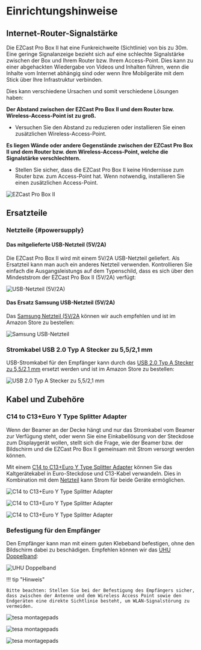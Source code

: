 # Einrichtungshinweise

## Internet-Router-Signalstärke

Die EZCast Pro Box II hat eine Funkreichweite (Sichtlinie) von bis zu 30m. Eine geringe Signalanzeige bezieht sich auf eine schlechte Signalstärke zwischen der Box und Ihrem Router bzw. Ihrem Access-Point. Dies kann zu einer abgehackten Wiedergabe von Videos und Inhalten führen, wenn die Inhalte vom Internet abhängig sind oder wenn Ihre Mobilgeräte mit dem Stick über Ihre Infrastruktur verbinden.

Dies kann verschiedene Ursachen und somit verschiedene Lösungen haben:

**Der Abstand zwischen der EZCast Pro Box II und dem Router bzw. Wireless-Access-Point ist zu groß.**
* Versuchen Sie den Abstand zu reduzieren oder installieren Sie einen zusätzlichen Wireless-Access-Point.

**Es liegen Wände oder andere Gegenstände zwischen der EZCast Pro Box II und dem Router bzw. dem Wireless-Access-Point, welche die Signalstärke verschlechtern.**
* Stellen Sie sicher, dass die EZCast Pro Box II keine Hindernisse zum Router bzw. zum Access-Point hat. Wenn notwendig, installieren Sie einen zusätzlichen Access-Point.

![EZCast Pro Box II](/assets/img/ProII.Poor.Internet.Signal.jpg)

## Ersatzteile

### Netzteile {#powersupply}

#### Das mitgelieferte USB-Netzteil (5V/2A)

Die EZCast Pro Box II wird mit einem 5V/2A USB-Netzteil geliefert. Als Ersatzteil kann man auch ein anderes Netzteil verwenden. Kontrollieren Sie einfach die Ausgangsleistungs auf dem Typenschild, dass es sich über den Mindeststrom der EZCast Pro Box II (5V/2A) verfügt:

![USB-Netzteil (5V/2A)](/assets/img/QuattroPod.USBCharger.png)

#### Das Ersatz Samsung USB-Netzteil (5V/2A)

Das [Samsung Netzteil (5V/2A](https://www.amazon.de/USB-Netz-Ladeger%C3%A4t-Adapter-SAMSUNG-ETAU90EWE-Wei%C3%9F/dp/B00D2D9LF2/ref=sr_1_64?s=ce-de&ie=UTF8&qid=1531483723&sr=1-64&keywords=USB+charger) können wir auch empfehlen und ist im Amazon Store zu bestellen:

![Samsung USB-Netzteil](/assets/img/Samsung.USB-Netzteil.jpg)

### Stromkabel USB 2.0 Typ A Stecker zu 5,5/2,1 mm 

USB-Stromkabel für den Empfänger kann durch das [USB 2.0 Typ A Stecker zu 5,5/2,1 mm](https://www.amazon.de/dp/B00M552AE2/ref=psdc_1626220031_t2_B00JA8U7Y2?language=en_GB&th=1) ersetzt werden und ist im Amazon Store zu bestellen:

![USB 2.0 Typ A Stecker zu 5,5/2,1 mm](/assets/img/USB-2.0-TypA-Stecker-to-5.5-2.1mm.jpg)

## Kabel und Zubehöre

### C14 to C13+Euro Y Type Splitter Adapter

Wenn der Beamer an der Decke hängt und nur das Stromkabel vom Beamer zur Verfügung steht, oder wenn Sie eine Einkabellösung von der Steckdose zum Displaygerät wollen, stellt sich die Frage, wie der Beamer bzw. der Bildschirm und die EZCast Pro Box II gemeinsam mit Strom versorgt werden können.

Mit einem [C14 to C13+Euro Y Type Splitter Adapter](https://www.amazon.de/dp/B07YR31JJ8/ref=cm_sw_em_r_mt_dp_45Q9J7XZQZZWT8SQSQHB?_encoding=UTF8&psc=1) können Sie das Kaltgerätekabel in Euro-Steckdose und C13-Kabel verwandeln. Dies in Kombination mit dem [Netzteil](#powersupply) kann Strom für beide Geräte ermöglichen.

![C14 to C13+Euro Y Type Splitter Adapter](/assets/img/C14.to.C13undEuroYType-Splitter-Adapter.png)

![C14 to C13+Euro Y Type Splitter Adapter](/assets/img/C14toC13undEuroYType1.png)

![C14 to C13+Euro Y Type Splitter Adapter](/assets/img/C14toC13undEuroYType2.png)

### Befestigung für den Empfänger

Den Empfänger kann man mit einem guten Klebeband befestigen, ohne den Bildschirm dabei zu beschädigen. Empfehlen können wir das [UHU Doppelband](https://www.amazon.de/dp/B08XY33P7Z/ref=cm_sw_em_r_mt_dp_ATTVGNT009VNJK1MEE60?_encoding=UTF8&psc=1):

![UHU Doppelband](/assets/img/UHU.png)

!!! tip "Hinweis"
    
	Bitte beachten: Stellen Sie bei der Befestigung des Empfängers sicher, dass zwischen der Antenne und dem Wireless Access Point sowie den Endgeräten eine direkte Sichtlinie besteht, um WLAN-Signalstörung zu vermeiden.
	
![tesa montagepads](/assets/img/RX_mounted.png)

![tesa montagepads](/assets/img/RX_mounted.wrong.png)

![tesa montagepads](/assets/img/RX_mounted.huawei.png)

